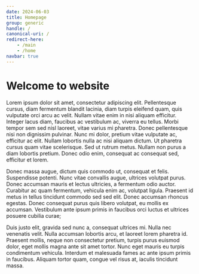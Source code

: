 ```yaml
---
date: 2024-06-03
title: Homepage
group: generic
handle: /
canonical-uri: /
redirect-here: 
    - /main
    - /home
navbar: true
---
```


# Welcome to <example> website

Lorem ipsum dolor sit amet, consectetur adipiscing elit. Pellentesque cursus, diam fermentum blandit lacinia, diam turpis eleifend quam, quis vulputate orci arcu ac velit. Nullam vitae enim in nisi aliquam efficitur. Integer lacus diam, faucibus ac vestibulum ac, viverra eu tellus. Morbi tempor sem sed nisl laoreet, vitae varius mi pharetra. Donec pellentesque nisi non dignissim pulvinar. Nunc mi dolor, pretium vitae vulputate ac, efficitur ac elit. Nullam lobortis nulla ac nisi aliquam dictum. Ut pharetra cursus quam vitae scelerisque. Sed ut rutrum metus. Nullam non purus a diam lobortis pretium. Donec odio enim, consequat ac consequat sed, efficitur et lorem.

Donec massa augue, dictum quis commodo ut, consequat et felis. Suspendisse potenti. Nunc vitae convallis augue, ultrices volutpat purus. Donec accumsan mauris et lectus ultricies, a fermentum odio auctor. Curabitur ac quam fermentum, vehicula enim ac, volutpat ligula. Praesent id metus in tellus tincidunt commodo sed sed elit. Donec accumsan rhoncus egestas. Donec consequat purus quis libero volutpat, eu mollis ex accumsan. Vestibulum ante ipsum primis in faucibus orci luctus et ultrices posuere cubilia curae;

Duis justo elit, gravida sed nunc a, consequat ultrices mi. Nulla nec venenatis velit. Nulla accumsan lobortis arcu, et laoreet lorem pharetra id. Praesent mollis, neque non consectetur pretium, turpis purus euismod dolor, eget mollis magna ante sit amet tortor. Nunc eget mauris eu turpis condimentum vehicula. Interdum et malesuada fames ac ante ipsum primis in faucibus. Aliquam tortor quam, congue vel risus at, iaculis tincidunt massa.